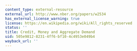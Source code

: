 ```yaml
---
content_type: external-resource
external_url: http://www.nber.org/papers/w2534
has_external_license_warning: true
license: https://en.wikipedia.org/wiki/All_rights_reserved
status: ''
title: Credit, Money and Aggregate Demand
uid: 505e9812-8231-4ff6-bf10-4c4953e049b4
wayback_url: ''
---
```

